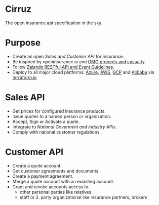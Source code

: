 # Cirruz
The open insurance api specification in the sky.

# Purpose
* Create an open *Sales and Customer API* for insurance.
* Be inspired by openinsurance.io and [OMG property and casualty](https://www.omg.org/spec/PC/1.0/About-PC/).
* Follow [Zalando RESTful API and Event Guidelines](https://opensource.zalando.com/restful-api-guidelines/).
* Deploy to all major cloud platforms: [Azure](https://azure.microsoft.com/), [AWS](https://aws.amazon.com/), [GCP](https://cloud.google.com/) and [Alibaba](https://alibabacloud.com/) via [terraform.io](https://www.terraform.io/)

# Sales API
* Get prices for configured insurance products.
* Issue quotes to a named person or organization.
* Accept, Sign or Activate a quote.
* Integrate to *National Goverment and Industry APIs*. 
* Comply with national customer regulations.

# Customer API
* Create a quote account.
* Get customer agreements and documents.
* Create a payment agreement.
* Merge a quote account with an exsisting account.
* Grant and revoke accounts access to
  * other personal parties like relatives
  * staff or 3. party organizational like insurance partners, brokers 
